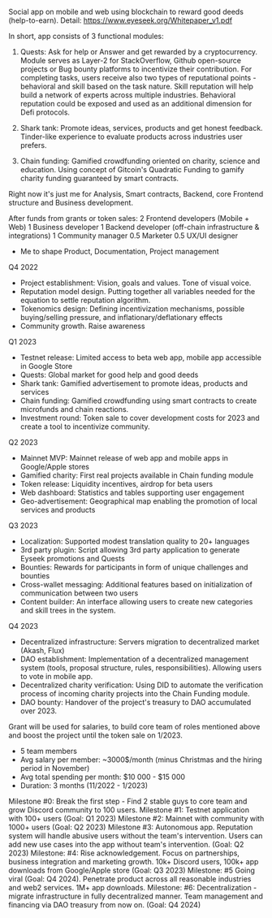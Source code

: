 Social app on mobile and web using blockchain to reward good deeds (help-to-earn). Detail: https://www.eyeseek.org/Whitepaper_v1.pdf

In short, app consists of 3 functional modules:
1. Quests: Ask for help or Answer and get rewarded by a cryptocurrency. Module serves as Layer-2 for StackOverflow, Github open-source projects or Bug bounty platforms to incentivize their contribution. For completing tasks, users receive also two types of reputational points - behavioral and skill based on the task nature. Skill reputation will help build a network of experts across multiple industries. Behavioral reputation could be exposed and used as an additional dimension for Defi protocols.
 
2. Shark tank: Promote ideas, services, products and get honest feedback. Tinder-like experience to evaluate products across industries user prefers.

3. Chain funding: Gamified crowdfunding oriented on charity, science and education. Using concept of Gitcoin's Quadratic Funding to gamify charity funding guaranteed by smart contracts.



Right now it's just me for Analysis, Smart contracts, Backend, core Frontend structure and Business development. 

After funds from grants or token sales:
2 Frontend developers (Mobile + Web)
1 Business developer
1 Backend developer (off-chain infrastructure & integrations)
1 Community manager
0.5 Marketer
0.5 UX/UI designer

+ Me to shape Product, Documentation, Project management





Q4 2022
- Project establishment: Vision, goals and values. Tone of visual voice.
- Reputation model design. Putting together all variables needed for the equation to settle reputation algorithm.
- Tokenomics design: Defining incentivization mechanisms, possible buying/selling pressure, and inflationary/deflationary effects
- Community growth. Raise awareness

Q1 2023
- Testnet release: Limited access to beta web app, mobile app accessible in Google Store
- Quests: Global market for good help and good deeds
- Shark tank: Gamified advertisement to promote ideas, products and services
- Chain funding: Gamified crowdfunding using smart contracts to create microfunds and chain reactions.
- Investment round: Token sale to cover development costs for 2023 and create a tool to incentivize community.

Q2 2023
- Mainnet MVP: Mainnet release of web app and mobile apps in Google/Apple stores
- Gamified charity: First real projects available in Chain funding module
- Token release: Liquidity incentives, airdrop for beta users
- Web dashboard: Statistics and tables supporting user engagement
- Geo-advertisement: Geographical map enabling the promotion of local services and products

Q3 2023
- Localization: Supported modest translation quality to 20+ languages
- 3rd party plugin: Script allowing 3rd party application to generate Eyseek promotions and Quests 
- Bounties: Rewards for participants in form of unique challenges and bounties
- Cross-wallet messaging: Additional features based on initialization of communication between two users
- Content builder: An interface allowing users to create new categories and skill trees in the system.

Q4 2023
- Decentralized infrastructure: Servers migration to decentralized market (Akash, Flux)
- DAO establishment: Implementation of a decentralized management system (tools, proposal structure, rules, responsibilities). Allowing users to vote in mobile app.
- Decentralized charity verification: Using DID to automate the verification process of incoming charity projects into the Chain Funding module.
- DAO bounty: Handover of the project's treasury to DAO accumulated over 2023.



Grant will be used for salaries, to build core team of roles mentioned above and boost the project until the token sale on 1/2023.

- 5 team members
- Avg salary per member: ~3000$/month (minus Christmas and the hiring period in November)
- Avg total spending per month: $10 000 - $15 000
- Duration: 3 months (11/2022 - 1/2023)



Milestone #0: Break the first step - Find 2 stable guys to core team and grow Discord community to 100 users.
Milestone #1: Testnet application with 100+ users (Goal: Q1 2023)
Milestone #2: Mainnet with community with 1000+ users (Goal: Q2 2023)
Milestone #3: Autonomous app. Reputation system will handle abusive users without the team's intervention. Users can add new use cases into the app without team's intervention. (Goal: Q2 2023)
Milestone: #4: Rise acknowledgement. Focus on partnerships, business integration and marketing growth. 10k+ Discord users, 100k+ app downloads from Google/Apple store (Goal: Q3 2023)
Milestone: #5 Going viral (Goal: Q4 2024). Penetrate product across all reasonable industries and web2 services. 1M+ app downloads.
Milestone: #6: Decentralization - migrate infrastructure in fully decentralized manner. Team management and financing via DAO treasury from now on. (Goal: Q4 2024)
